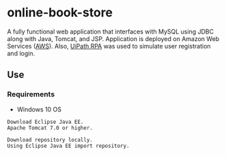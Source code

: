 # online-book-store
A fully functional web application that interfaces with MySQL using JDBC along with Java, 
Tomcat, and JSP. Application is deployed on Amazon Web Services ([AWS](https://www.uipath.com/rpa/robotic-process-automation)). Also, [UiPath RPA](https://www.uipath.com/rpa/robotic-process-automation)
was used to simulate user registration and login.

## Use
### Requirements
* Windows 10 OS
```
Download Eclipse Java EE.
Apache Tomcat 7.0 or higher.
```
```
Download repository locally.
Using Eclipse Java EE import repository.
```
## 
